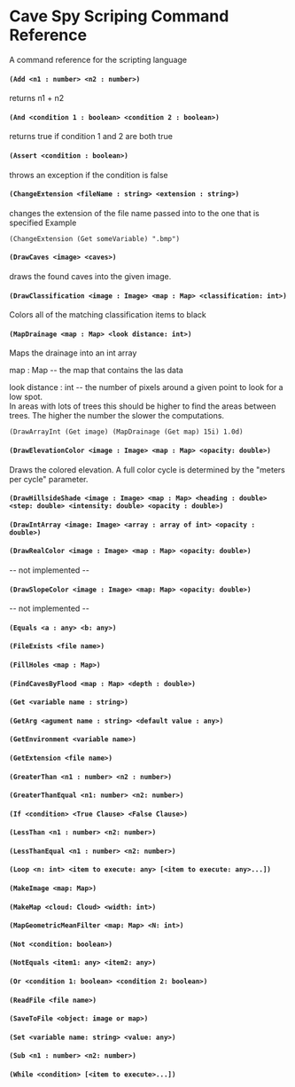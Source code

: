 Cave Spy Scriping Command Reference
====================================

A command reference for the scripting language

#### `(Add <n1 : number> <n2 : number>)`

returns n1 + n2


#### `(And <condition 1 : boolean> <condition 2 : boolean>)`

returns true if condition 1 and 2 are both true


#### `(Assert <condition : boolean>)`

throws an exception if the condition is false


#### `(ChangeExtension <fileName : string> <extension : string>)`

changes the extension of the file name passed into to the one that is specified
Example

```
(ChangeExtension (Get someVariable) ".bmp")
```


#### `(DrawCaves <image> <caves>)`

draws the found caves into the given image.


#### `(DrawClassification <image : Image> <map : Map> <classification: int>)`

Colors all of the matching classification items to black


#### `(MapDrainage <map : Map> <look distance: int>)`

Maps the drainage into an int array

map : Map -- the map that contains the las data

look distance : int -- the number of pixels around a given point to look for a low spot.  
In areas with lots of trees this should be higher to find the areas between trees.  The higher the 
number the slower the computations.

```
(DrawArrayInt (Get image) (MapDrainage (Get map) 15i) 1.0d)
```


#### `(DrawElevationColor <image : Image> <map : Map> <opacity: double>)`

Draws the colored elevation.  A full color cycle is determined by the "meters per cycle" parameter.


#### `(DrawHillsideShade <image : Image> <map : Map> <heading : double> <step: double> <intensity: double> <opacity : double>)`


#### `(DrawIntArray <image: Image> <array : array of int> <opacity : double>)`


#### `(DrawRealColor <image : Image> <map : Map> <opacity: double>)`

-- not implemented --


#### `(DrawSlopeColor <image : Image> <map: Map> <opacity: double>)`

-- not implemented --


#### `(Equals <a : any> <b: any>)`


#### `(FileExists <file name>)`


#### `(FillHoles <map : Map>)`


#### `(FindCavesByFlood <map : Map> <depth : double>)`


#### `(Get <variable name : string>)`


#### `(GetArg <agument name : string> <default value : any>)`


#### `(GetEnvironment <variable name>)`


#### `(GetExtension <file name>)`


#### `(GreaterThan <n1 : number> <n2 : number>)`


#### `(GreaterThanEqual <n1: number> <n2: number>)`


#### `(If <condition> <True Clause> <False Clause>)`


#### `(LessThan <n1 : number> <n2: number>)`


####  `(LessThanEqual <n1 : number> <n2: number>)`


#### `(Loop <n: int> <item to execute: any> [<item to execute: any>...])`


#### `(MakeImage <map: Map>)`


#### `(MakeMap <cloud: Cloud> <width: int>)`


#### `(MapGeometricMeanFilter <map: Map> <N: int>)`


#### `(Not <condition: boolean>)`


#### `(NotEquals <item1: any> <item2: any>)`


#### `(Or <condition 1: boolean> <condition 2: boolean>)`


#### `(ReadFile <file name>)`


#### `(SaveToFile <object: image or map>)`


#### `(Set <variable name: string> <value: any>)`


#### `(Sub <n1 : number> <n2: number>)`


#### `(While <condition> [<item to execute>...])`



